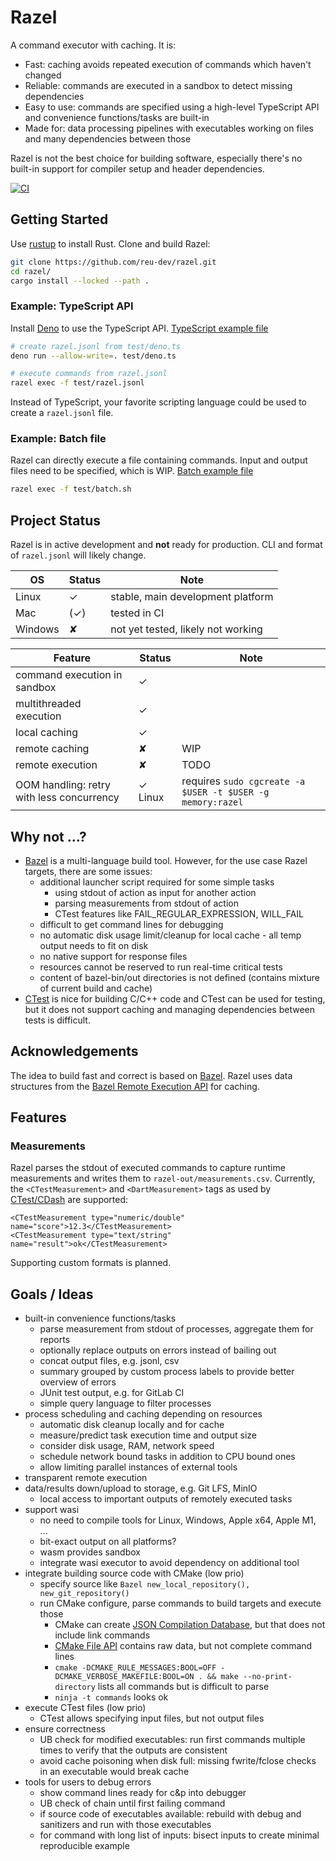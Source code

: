 # Razel

A command executor with caching. It is:

* Fast: caching avoids repeated execution of commands which haven't changed
* Reliable: commands are executed in a sandbox to detect missing dependencies
* Easy to use: commands are specified using a high-level TypeScript API and convenience functions/tasks are built-in
* Made for: data processing pipelines with executables working on files and many dependencies between those

Razel is not the best choice for building software, especially there's no built-in support for compiler setup and header
dependencies.

[![CI](https://github.com/reu-dev/razel/actions/workflows/ci.yml/badge.svg)](https://github.com/reu-dev/razel/actions/workflows/ci.yml)

## Getting Started

Use [rustup](https://rustup.rs/) to install Rust. Clone and build Razel:

```bash
git clone https://github.com/reu-dev/razel.git
cd razel/
cargo install --locked --path .
```

### Example: TypeScript API

Install [Deno](https://deno.land/) to use the TypeScript API. [TypeScript example file](test/deno.ts)

```bash
# create razel.jsonl from test/deno.ts 
deno run --allow-write=. test/deno.ts

# execute commands from razel.jsonl
razel exec -f test/razel.jsonl
```

Instead of TypeScript, your favorite scripting language could be used to create a `razel.jsonl` file.

### Example: Batch file

Razel can directly execute a file containing commands. Input and output files need to be specified, which is WIP.
[Batch example file](test/batch.sh)

```bash
razel exec -f test/batch.sh
```

## Project Status

Razel is in active development and **not** ready for production. CLI and format of `razel.jsonl` will likely change.

| OS      | Status | Note                               |
|---------|--------|------------------------------------|
| Linux   | ✓      | stable, main development platform  |
| Mac     | (✓)    | tested in CI                       |
| Windows | ✘      | not yet tested, likely not working |

| Feature                                   | Status  | Note                                                       |
|-------------------------------------------|---------|------------------------------------------------------------|
| command execution in sandbox              | ✓       |                                                            |
| multithreaded execution                   | ✓       |                                                            |
| local caching                             | ✓       |                                                            |
| remote caching                            | ✘       | WIP                                                        |
| remote execution                          | ✘       | TODO                                                       |
| OOM handling: retry with less concurrency | ✓ Linux | requires `sudo cgcreate -a $USER -t $USER -g memory:razel` |

## Why not ...?

* [Bazel](https://bazel.build/) is a multi-language build tool. However, for the use case Razel targets, there are some
  issues:
    * additional launcher script required for some simple tasks
        * using stdout of action as input for another action
        * parsing measurements from stdout of action
        * CTest features like FAIL_REGULAR_EXPRESSION, WILL_FAIL
    * difficult to get command lines for debugging
    * no automatic disk usage limit/cleanup for local cache - all temp output needs to fit on disk
    * no native support for response files
    * resources cannot be reserved to run real-time critical tests
    * content of bazel-bin/out directories is not defined (contains mixture of current build and cache)
* [CTest](https://cmake.org/cmake/help/latest/manual/ctest.1.html) is nice for building C/C++ code and CTest can be used
  for testing,
  but it does not support caching and managing dependencies between tests is difficult.

## Acknowledgements

The idea to build fast and correct is based on [Bazel](https://bazel.build/). Razel uses data structures from
the [Bazel Remote Execution API](https://github.com/bazelbuild/remote-apis/blob/main/build/bazel/remote/execution/v2/remote_execution.proto)
for caching.

## Features

### Measurements

Razel parses the stdout of executed commands to capture runtime measurements and writes them to `razel-out/measurements.csv`.
Currently, the `<CTestMeasurement>` and `<DartMeasurement>` tags as used by [CTest/CDash](https://cmake.org/cmake/help/latest/command/ctest_test.html#additional-test-measurements) are supported:
```
<CTestMeasurement type="numeric/double" name="score">12.3</CTestMeasurement>
<CTestMeasurement type="text/string" name="result">ok</CTestMeasurement>
```
Supporting custom formats is planned.

## Goals / Ideas

* built-in convenience functions/tasks
    * parse measurement from stdout of processes, aggregate them for reports
    * optionally replace outputs on errors instead of bailing out
    * concat output files, e.g. jsonl, csv
    * summary grouped by custom process labels to provide better overview of errors
    * JUnit test output, e.g. for GitLab CI
    * simple query language to filter processes
* process scheduling and caching depending on resources
    * automatic disk cleanup locally and for cache
    * measure/predict task execution time and output size
    * consider disk usage, RAM, network speed
    * schedule network bound tasks in addition to CPU bound ones
    * allow limiting parallel instances of external tools
* transparent remote execution
* data/results down/upload to storage, e.g. Git LFS, MinIO
    * local access to important outputs of remotely executed tasks
* support wasi
    * no need to compile tools for Linux, Windows, Apple x64, Apple M1, ...
    * bit-exact output on all platforms?
    * wasm provides sandbox
    * integrate wasi executor to avoid dependency on additional tool
* integrate building source code with CMake (low prio)
    * specify source like `Bazel new_local_repository(), new_git_repository()`
    * run CMake configure, parse commands to build targets and execute those
        * CMake can create [JSON Compilation Database](https://clang.llvm.org/docs/JSONCompilationDatabase.html), but
          that does not include link commands
        * [CMake File API](https://cmake.org/cmake/help/latest/manual/cmake-file-api.7.html) contains raw data, but not
          complete command lines
        * `cmake -DCMAKE_RULE_MESSAGES:BOOL=OFF -DCMAKE_VERBOSE_MAKEFILE:BOOL=ON . && make --no-print-directory` lists
          all commands but is difficult to parse
        * `ninja -t commands` looks ok
* execute CTest files (low prio)
    * CTest allows specifying input files, but not output files
* ensure correctness
    * UB check for modified executables: run first commands multiple times to verify that the outputs are consistent
    * avoid cache poisoning when disk full: missing fwrite/fclose checks in an executable would break cache
* tools for users to debug errors
    * show command lines ready for c&p into debugger
    * UB check of chain until first failing command
    * if source code of executables available: rebuild with debug and sanitizers and run with those executables
    * for command with long list of inputs: bisect inputs to create minimal reproducible example
